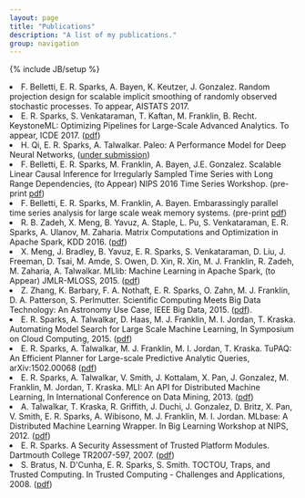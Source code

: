 ```yaml
---
layout: page
title: "Publications"
description: "A list of my publications."
group: navigation
---
```

{% include JB/setup %}
<li>F. Belletti, E. R. Sparks, A. Bayen, K. Keutzer, J. Gonzalez. Random projection design for scalable implicit smoothing of randomly observed stochastic processes. To appear, AISTATS 2017.</li>
<li>E. R. Sparks, S. Venkataraman, T. Kaftan, M. Franklin, B. Recht. KeystoneML: Optimizing Pipelines for Large-Scale Advanced Analytics. To appear, ICDE 2017. (<a href="https://amplab.cs.berkeley.edu/wp-content/uploads/2017/01/ICDE_2017_CameraReady_475.pdf">pdf</a>)</li>
<li>H. Qi, E. R. Sparks, A. Talwalkar. Paleo: A Performance Model for Deep Neural Networks, (<a href="https://openreview.net/forum?id=SyVVJ85lg">under submission</a>)</li>
<li>F. Belletti, E. R. Sparks, M. Franklin, A. Bayen, J.E. Gonzalez. Scalable Linear Causal Inference for Irregularly Sampled Time Series with Long Range Dependencies, (to Appear) NIPS 2016 Time Series Workshop. (pre-print <a href="https://arxiv.org/abs/1603.03336">pdf</a>)</li>
<li>F. Belletti, E. R. Sparks, M. Franklin, A. Bayen. Embarassingly parallel time series analysis for large scale weak memory systems. (pre-print <a href="https://arxiv.org/abs/1511.06493">pdf</a>)</li>
<li> R. B. Zadeh, X. Meng, B. Yavuz, A. Staple, L. Pu, S. Venkataraman, E. R. Sparks, A. Ulanov, M. Zaharia. Matrix Computations and Optimization in Apache Spark, KDD 2016. (<a href="https://stanford.edu/~rezab/papers/linalg.pdf">pdf</a>)</li>
<li>X. Meng, J. Bradley, B. Yavuz, E. R. Sparks, S. Venkataraman, D. Liu, J. Freeman, D. Tsai, M. Amde, S. Owen, D. Xin, R. Xin, M. J. Franklin, R. Zadeh, M. Zaharia, A. Talwalkar. MLlib: Machine Learning in Apache Spark, (to Appear) JMLR-MLOSS, 2015. (<a href="http://arxiv.org/pdf/1505.06807v1">pdf</a>)</li> 
<li>Z. Zhang, K. Barbary, F. A. Nothaft, E. R. Sparks, O. Zahn, M. J. Franklin, D. A. Patterson, S. Perlmutter. Scientific Computing Meets Big Data Technology: An Astronomy Use Case, IEEE Big Data, 2015. (<a href="https://amplab.cs.berkeley.edu/wp-content/uploads/2015/09/Kira-camera-ready.pdf">pdf</a>).</li>
<li>E. R. Sparks, A. Talwalkar, D. Haas, M. J. Franklin, M. I. Jordan, T. Kraska. Automating Model Search for Large Scale Machine Learning, In Symposium on Cloud Computing, 2015. (<a href="https://amplab.cs.berkeley.edu/wp-content/uploads/2015/07/163-sparks.pdf">pdf</a>)</li>
<li>E. R. Sparks, A. Talwalkar, M. J. Franklin, M. I. Jordan, T. Kraska. TuPAQ: An Efficient Planner for Large-scale Predictive Analytic Queries, arXiv:1502.00068 (<a href="http://arxiv.org/pdf/1502.00068v2">pdf</a>)</li>
<li>E. R. Sparks, A. Talwalkar, V. Smith, J. Kottalam, X. Pan, J. Gonzalez, M. Franklin, M. Jordan, T. Kraska. MLI: An API for Distributed Machine Learning, In International Conference on Data Mining, 2013. (<a href="http://arxiv-web3.library.cornell.edu/pdf/1310.5426v2.pdf">pdf</a>)</li>
<li>A. Talwalkar, T. Kraska, R. Griffith, J. Duchi, J. Gonzalez, D. Britz, X. Pan, V. Smith, E. R. Sparks, A. Wibisono, M. J. Franklin, M. I. Jordan. MLbase: A Distributed Machine Learning Wrapper. In Big Learning Workshop at NIPS, 2012. (<a href="http://www.cs.berkeley.edu/~ameet/dmx_nips.pdf">pdf</a>)</li>
<li>E. R. Sparks. A Security Assessment of Trusted Platform Modules. Dartmouth College TR2007-597, 2007. (<a href="http://www.cs.dartmouth.edu/reports/TR2007-597.pdf">pdf</a>)</li>
<li>S. Bratus, N. D'Cunha, E. R. Sparks, S. Smith. TOCTOU, Traps, and Trusted Computing. In Trusted Computing - Challenges and Applications, 2008. (<a href="http://www.springerlink.com/index/Y500H3H080128284.pdf">pdf</a>)</li>
